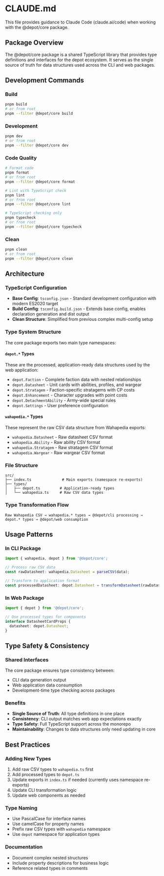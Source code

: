 # CLAUDE.md

This file provides guidance to Claude Code (claude.ai/code) when working with the @depot/core package.

## Package Overview

The @depot/core package is a shared TypeScript library that provides type definitions and interfaces for the depot ecosystem. It serves as the single source of truth for data structures used across the CLI and web packages.

## Development Commands

### Build
```bash
pnpm build
# or from root
pnpm --filter @depot/core build
```

### Development
```bash
pnpm dev
# or from root
pnpm --filter @depot/core dev
```

### Code Quality
```bash
# Format code
pnpm format
# or from root
pnpm --filter @depot/core format

# Lint with TypeScript check
pnpm lint
# or from root
pnpm --filter @depot/core lint

# TypeScript checking only
pnpm typecheck
# or from root
pnpm --filter @depot/core typecheck
```

### Clean
```bash
pnpm clean
# or from root
pnpm --filter @depot/core clean
```

## Architecture

### TypeScript Configuration
- **Base Config**: `tsconfig.json` - Standard development configuration with modern ES2020 target
- **Build Config**: `tsconfig.build.json` - Extends base config, enables declaration generation and dist output
- **Clean Structure**: Simplified from previous complex multi-config setup

### Type System Structure

The core package exports two main type namespaces:

#### `depot.*` Types
These are the processed, application-ready data structures used by the web application:
- `depot.Faction` - Complete faction data with nested relationships
- `depot.Datasheet` - Unit cards with abilities, profiles, and wargear
- `depot.Stratagem` - Faction-specific stratagems with CP costs
- `depot.Enhancement` - Character upgrades with point costs
- `depot.DetachmentAbility` - Army-wide special rules
- `depot.Settings` - User preference configuration

#### `wahapedia.*` Types  
These represent the raw CSV data structure from Wahapedia exports:
- `wahapedia.Datasheet` - Raw datasheet CSV format
- `wahapedia.Ability` - Raw ability CSV format
- `wahapedia.Stratagem` - Raw stratagem CSV format
- `wahapedia.Wargear` - Raw wargear CSV format

### File Structure
```
src/
├── index.ts              # Main exports (namespace re-exports)
├── types/
│   ├── depot.ts         # Application-ready types
│   └── wahapedia.ts     # Raw CSV data types
```

### Type Transformation Flow
```
Raw Wahapedia CSV → wahapedia.* types → @depot/cli processing → depot.* types → @depot/web consumption
```

## Usage Patterns

### In CLI Package
```typescript
import { wahapedia, depot } from '@depot/core';

// Process raw CSV data
const rawDatasheet: wahapedia.Datasheet = parseCSV(data);

// Transform to application format
const processedDatasheet: depot.Datasheet = transformDatasheet(rawDatasheet);
```

### In Web Package  
```typescript
import { depot } from '@depot/core';

// Use processed types for components
interface DatasheetCardProps {
  datasheet: depot.Datasheet;
}
```

## Type Safety & Consistency

### Shared Interfaces
The core package ensures type consistency between:
- CLI data generation output
- Web application data consumption
- Development-time type checking across packages

### Benefits
- **Single Source of Truth**: All type definitions in one place
- **Consistency**: CLI output matches web app expectations exactly
- **Type Safety**: Full TypeScript support across the monorepo
- **Maintainability**: Changes to data structures only need updating in core

## Best Practices

### Adding New Types
1. Add raw CSV types to `wahapedia.ts` first
2. Add processed types to `depot.ts`
3. Update exports in `index.ts` if needed (currently uses namespace re-exports)
4. Update CLI transformation logic
5. Update web components as needed

### Type Naming
- Use PascalCase for interface names
- Use camelCase for property names  
- Prefix raw CSV types with `wahapedia` namespace
- Use `depot` namespace for application types

### Documentation
- Document complex nested structures
- Include property descriptions for business logic
- Reference related types in comments